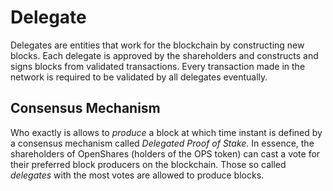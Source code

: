 # Delegate

Delegates are entities that work for the blockchain by constructing new blocks.
Each delegate is approved by the shareholders and constructs and signs blocks
from validated transactions. Every transaction made in the network is required
to be validated by all delegates eventually.

## Consensus Mechanism

Who exactly is allows to *produce* a block at which time instant is defined by a
consensus mechanism called *Delegated Proof of Stake*. In essence, the
shareholders of OpenShares (holders of the OPS token) can cast a vote for their
preferred block producers on the blockchain. Those so called *delegates* with
the most votes are allowed to produce blocks.
